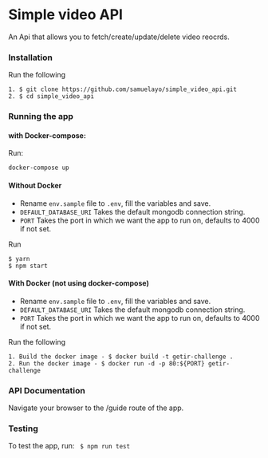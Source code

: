 # Simple video API
An Api that allows you to fetch/create/update/delete video reocrds.


### Installation 
Run the following 
```
1. $ git clone https://github.com/samuelayo/simple_video_api.git
2. $ cd simple_video_api

```

### Running the app

#### with Docker-compose:

Run:

```
docker-compose up
```

#### Without Docker

- Rename `env.sample` file to `.env`, fill the variables and save.
- `DEFAULT_DATABASE_URI` Takes the default mongodb connection string.
- `PORT` Takes the port in which we want the app to run on, defaults to 4000 if not set.

Run
```
$ yarn 
$ npm start
```


#### With Docker (not using docker-compose)

- Rename `env.sample` file to `.env`, fill the variables and save.
- `DEFAULT_DATABASE_URI` Takes the default mongodb connection string.
- `PORT` Takes the port in which we want the app to run on, defaults to 4000 if not set.

Run the following
```
1. Build the docker image - $ docker build -t getir-challenge .
2. Run the docker image - $ docker run -d -p 80:${PORT} getir-challenge

```

### API Documentation
Navigate your browser to the /guide route of the app.

### Testing
To test the app, run:
` $ npm run test`